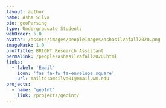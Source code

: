 ```yaml
---
layout: author
name: Asha Silva
bio: geoParsing
type: Undergraduate Students
webOrder: 5.0
avatar: /assets/images/peopleImages/ashasilvafall2020.png
imageMask: 1.0
profTitle: BRIGHT Research Assistant
permalink: /people/ashasilvafall2020.html 
links:
  - label: 'Email'
    icon: 'fas fa-fw fa-envelope square'
    url: mailto:amsilva01@email.wm.edu
projects:
  - name: "geoInt"
    link: /projects/geoint/
---
```

